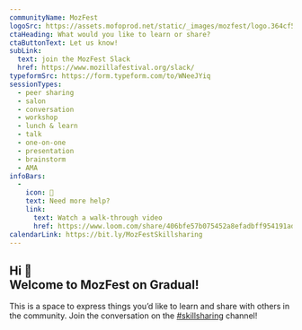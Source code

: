 ```yaml
---
communityName: MozFest
logoSrc: https://assets.mofoprod.net/static/_images/mozfest/logo.364cf5df72b2.svg
ctaHeading: What would you like to learn or share?
ctaButtonText: Let us know!
subLink:
  text: join the MozFest Slack
  href: https://www.mozillafestival.org/slack/
typeformSrc: https://form.typeform.com/to/WNeeJYiq
sessionTypes:
  - peer sharing
  - salon
  - conversation
  - workshop
  - lunch & learn
  - talk
  - one-on-one
  - presentation
  - brainstorm
  - AMA
infoBars:
  - 
    icon: 🤔
    text: Need more help?
    link:
      text: Watch a walk-through video
      href: https://www.loom.com/share/406bfe57b075452a8efadbff954191ad
calendarLink: https://bit.ly/MozFestSkillsharing
---
```


## Hi 👋 <br /> Welcome to MozFest on Gradual!

This is a space to express things you’d like to learn and share with others in the community. Join the conversation on the
[#skillsharing](https://app.slack.com/client/T170JCUN6/C01PXSJ9AH0) channel!